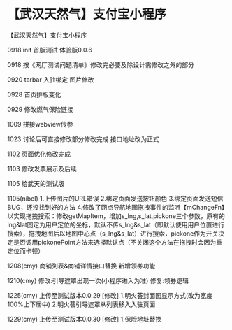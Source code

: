 # 【武汉天然气】支付宝小程序

【武汉天然气】支付宝小程序

0918 init 首版测试 体验版0.0.6

0918 按《网厅测试问题清单》修改完必要及除设计需修改之外的部分

0920 tarbar 入驻绑定 图片修改

0928 首页排版变化

0929 修改燃气保险链接

1009 拼接webview传参

1023 讨论后可直接修改部分修改完成 接口地址改为正式

1102 页面优化修改完成

1103 修改发票展示及后续

1105 给武天的测试版

1105(nibel)
1.上传图片的URL错误
2.绑定页面发送按钮颜色
3.绑定页面发送短信BUG，还没找到好的方法
4.修改了网点导航地图拖拽事件的监听【mChangeFn】以实现拖拽搜索：修改getMapItem，增加s_lng,s_lat,pickone三个参数，原有的lng&lat固定为用户定位的坐标，默认不传s_lng&s_lat（即默认使用用户位置进行搜索），拖拽地图后以地图中心点（s_lng&s_lat）进行搜索，pickone作为开关决定是否调用pickonePoint方法来选择默认点（不关闭这个方法在拖拽时会因为重定位而卡顿）

1208(cmy)
商铺列表&商铺详情接口替换
新增领券功能

1210(cmy) 
修改:引导遮罩出现一次(小程序进入为准)
修复:领券逻辑

1225(cmy) 
上传至测试版本0.0.29
[修改]
1.明火荟封面图显示方式(改为宽度100%上下居中)
2.明火荟引导遮罩从列表移入入驻页面

1229(cmy)
上传至测试版本0.0.30
[修改]
1.保险地址替换
